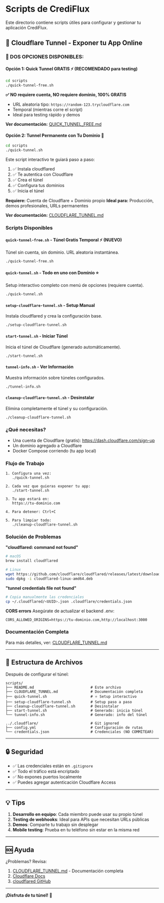 # Scripts de CrediFlux

Este directorio contiene scripts útiles para configurar y gestionar tu aplicación CrediFlux.

## 🚀 Cloudflare Tunnel - Exponer tu App Online

### 🎯 DOS OPCIONES DISPONIBLES:

#### Opción 1: Quick Tunnel GRATIS ⚡ (RECOMENDADO para testing)

```bash
cd scripts
./quick-tunnel-free.sh
```

**✅ NO requiere cuenta, NO requiere dominio, 100% GRATIS**
- URL aleatoria tipo: `https://random-123.trycloudflare.com`
- Temporal (mientras corre el script)
- Ideal para testing rápido y demos

**Ver documentación:** [QUICK_TUNNEL_FREE.md](QUICK_TUNNEL_FREE.md)

#### Opción 2: Tunnel Permanente con Tu Dominio 🏢

```bash
cd scripts
./quick-tunnel.sh
```

Este script interactivo te guiará paso a paso:
1. ✅ Instala cloudflared
2. ✅ Te autentica con Cloudflare
3. ✅ Crea el túnel
4. ✅ Configura tus dominios
5. ✅ Inicia el túnel

**Requiere:** Cuenta de Cloudflare + Dominio propio
**Ideal para:** Producción, demos profesionales, URLs permanentes

**Ver documentación:** [CLOUDFLARE_TUNNEL.md](CLOUDFLARE_TUNNEL.md)

### Scripts Disponibles

#### `quick-tunnel-free.sh` - Túnel Gratis Temporal ⚡ (NUEVO)
Túnel sin cuenta, sin dominio. URL aleatoria instantánea.
```bash
./quick-tunnel-free.sh
```

#### `quick-tunnel.sh` - Todo en uno con Dominio ⭐
Setup interactivo completo con menú de opciones (requiere cuenta).
```bash
./quick-tunnel.sh
```

#### `setup-cloudflare-tunnel.sh` - Setup Manual
Instala cloudflared y crea la configuración base.
```bash
./setup-cloudflare-tunnel.sh
```

#### `start-tunnel.sh` - Iniciar Túnel
Inicia el túnel de Cloudflare (generado automáticamente).
```bash
./start-tunnel.sh
```

#### `tunnel-info.sh` - Ver Información
Muestra información sobre túneles configurados.
```bash
./tunnel-info.sh
```

#### `cleanup-cloudflare-tunnel.sh` - Desinstalar
Elimina completamente el túnel y su configuración.
```bash
./cleanup-cloudflare-tunnel.sh
```

### ¿Qué necesitas?

- Una cuenta de Cloudflare (gratis): https://dash.cloudflare.com/sign-up
- Un dominio agregado a Cloudflare
- Docker Compose corriendo (tu app local)

### Flujo de Trabajo

```
1. Configura una vez:
   ./quick-tunnel.sh

2. Cada vez que quieras exponer tu app:
   ./start-tunnel.sh

3. Tu app estará en:
   https://tu-dominio.com

4. Para detener: Ctrl+C

5. Para limpiar todo:
   ./cleanup-cloudflare-tunnel.sh
```

### Solución de Problemas

**"cloudflared: command not found"**
```bash
# macOS
brew install cloudflared

# Linux
wget https://github.com/cloudflare/cloudflared/releases/latest/download/cloudflared-linux-amd64.deb
sudo dpkg -i cloudflared-linux-amd64.deb
```

**"tunnel credentials file not found"**
```bash
# Copia manualmente las credenciales
cp ~/.cloudflared/<UUID>.json .cloudflare/credentials.json
```

**CORS errors**
Asegúrate de actualizar el backend .env:
```env
CORS_ALLOWED_ORIGINS=https://tu-dominio.com,http://localhost:3000
```

### Documentación Completa

Para más detalles, ver: [CLOUDFLARE_TUNNEL.md](CLOUDFLARE_TUNNEL.md)

---

## 📁 Estructura de Archivos

Después de configurar el túnel:

```
scripts/
├── README.md                          # Este archivo
├── CLOUDFLARE_TUNNEL.md               # Documentación completa
├── quick-tunnel.sh                    # ⭐ Setup interactivo
├── setup-cloudflare-tunnel.sh         # Setup paso a paso
├── cleanup-cloudflare-tunnel.sh       # Desinstalar
├── start-tunnel.sh                    # Generado: inicia túnel
└── tunnel-info.sh                     # Generado: info del túnel

../.cloudflare/                        # Git ignored
├── config.yml                         # Configuración de rutas
└── credentials.json                   # Credenciales (NO COMMITEAR)
```

---

## 🔒 Seguridad

- ✅ Las credenciales están en `.gitignore`
- ✅ Todo el tráfico está encriptado
- ✅ No expones puertos localmente
- ✅ Puedes agregar autenticación Cloudflare Access

---

## 💡 Tips

1. **Desarrollo en equipo**: Cada miembro puede usar su propio túnel
2. **Testing de webhooks**: Ideal para APIs que necesitan URLs públicas
3. **Demos**: Comparte tu trabajo sin desplegar
4. **Mobile testing**: Prueba en tu teléfono sin estar en la misma red

---

## 🆘 Ayuda

¿Problemas? Revisa:
1. [CLOUDFLARE_TUNNEL.md](CLOUDFLARE_TUNNEL.md) - Documentación completa
2. [Cloudflare Docs](https://developers.cloudflare.com/cloudflare-one/connections/connect-apps/)
3. [cloudflared GitHub](https://github.com/cloudflare/cloudflared)

---

**¡Disfruta de tu túnel!** 🎉
